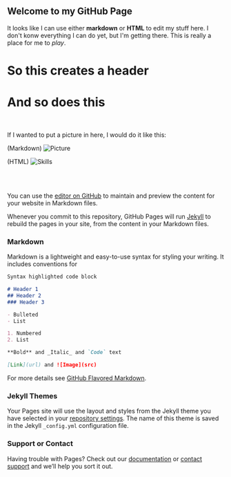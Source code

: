 ## Welcome to my GitHub Page

It looks like I can use either **markdown** or **HTML** to edit my stuff here. I don't konw everything I can do yet, but I'm getting there. This is really a place for me to _play_. 

<h1>So this creates a header</h1>

# And so does this

<br/>

If I wanted to put a picture in here, I would do it like this:

(Markdown)
![Picture](https://github.com/Kuboosh21/Playground/blob/master/IMG_2032.jpg)

(HTML)
<img src="https://github.com/Kuboosh21/Playground/IMG_2032.jpg" alt="Skills">

<br/>
<br/>

You can use the [editor on GitHub](https://github.com/Kuboosh21/Playground/edit/master/README.md) to maintain and preview the content for your website in Markdown files.

Whenever you commit to this repository, GitHub Pages will run [Jekyll](https://jekyllrb.com/) to rebuild the pages in your site, from the content in your Markdown files.

### Markdown

Markdown is a lightweight and easy-to-use syntax for styling your writing. It includes conventions for

```markdown
Syntax highlighted code block

# Header 1
## Header 2
### Header 3

- Bulleted
- List

1. Numbered
2. List

**Bold** and _Italic_ and `Code` text

[Link](url) and ![Image](src)
```

For more details see [GitHub Flavored Markdown](https://guides.github.com/features/mastering-markdown/).

### Jekyll Themes

Your Pages site will use the layout and styles from the Jekyll theme you have selected in your [repository settings](https://github.com/Kuboosh21/Playground/settings). The name of this theme is saved in the Jekyll `_config.yml` configuration file.

### Support or Contact

Having trouble with Pages? Check out our [documentation](https://help.github.com/categories/github-pages-basics/) or [contact support](https://github.com/contact) and we’ll help you sort it out.
